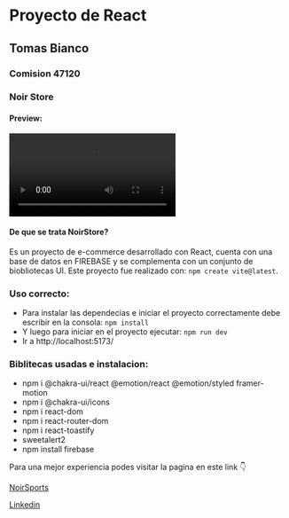# Proyecto de React
## Tomas Bianco
### Comision 47120
### Noir Store

#### Preview: 
![GifTechVibes](./src/assets/NoirStore.mp4)

#### De que se trata NoirStore?
Es un proyecto de e-commerce desarrollado con React, cuenta con una base de datos en FIREBASE y se complementa con un conjunto de biobliotecas UI. Este proyecto fue realizado con: `npm create vite@latest`.

### Uso correcto:

 - Para instalar las dependecias e iniciar el proyecto correctamente debe escribir en la consola: `npm install`
 - Y luego para iniciar en el proyecto ejecutar: `npm run dev`
 - Ir a http://localhost:5173/

### Biblitecas usadas e instalacion:
* npm i @chakra-ui/react @emotion/react @emotion/styled framer-motion
* npm i @chakra-ui/icons
* npm i react-dom
* npm i react-router-dom
* npm i react-toastify
* sweetalert2
* npm install firebase

Para una mejor experiencia podes visitar la pagina en este link  👇

[NoirSports](https://noiresports.netlify.app/)

[Linkedin](https://www.linkedin.com/in/facundo-bianco-2625ab248/)